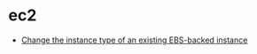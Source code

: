 # ec2

- [Change the instance type of an existing EBS-backed instance](https://docs.aws.amazon.com/AWSEC2/latest/UserGuide/ec2-instance-resize.html)
